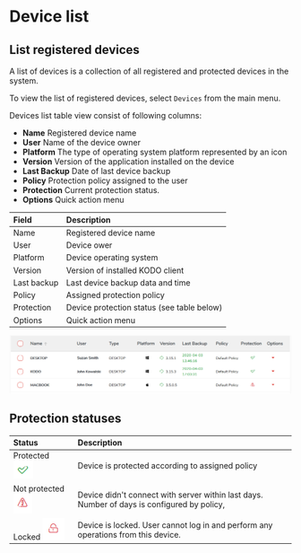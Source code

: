 # Device list

## List registered devices <a id="list-registered-devices"></a>

A list of devices is a collection of all registered and protected devices in the system.

To view the list of registered devices, select `Devices` from the main menu.



Devices list table view consist of following columns:

* **Name** Registered device name
* **User** Name of the device owner
* **Platform** The type of operating system platform represented by an icon
* **Version** Version of the application installed on the device
* **Last Backup** Date of last device backup
* **Policy** Protection policy assigned to the user
* **Protection** Current protection status.
* **Options** Quick action menu

| **Field** | **Description** |
| :--- | :--- |
| Name | Registered device name |
| User | Device ower |
| Platform | Device operating system |
| Version | Version of installed KODO client |
| Last backup | Last device backup data and time |
| Policy | Assigned protection policy |
| Protection | Device protection status \(see table below\) |
| Options | Quick action menu |

![](../../.gitbook/assets/deviceslist.png)

## Protection statuses <a id="device-statuses"></a>

| **Status** | **Description** |
| :--- | :--- |
| Protected ![](../../.gitbook/assets/protected.png)| Device is protected according to assigned policy |
| Not protected ![](../../.gitbook/assets/unprotected.png) | Device didn't connect with server within last days. Number of days is configured by policy, |
| Locked ![](../../.gitbook/assets/locked.png) | Device is locked. User cannot log in and perform any operations from this device. |

